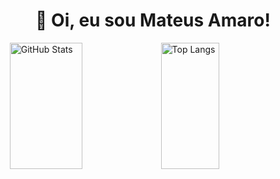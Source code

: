 <div align="center">

# 👋 Oi, eu sou Mateus Amaro!
</div>

<div style="display: flex; justify-content: center;">
  <img height="202em" src="https://github-readme-stats.vercel.app/api?username=MateusAmaroDaSilva&show_icons=true&theme=dark" alt="GitHub Stats" style="width: 48%;">
  <img aligh="right" height="202em" src="https://github-readme-stats.vercel.app/api/top-langs/?username=MateusAmaroDaSilva&layout=compact&theme=dark" alt="Top Langs" style="width: 43%;">
</div>




